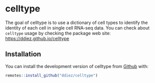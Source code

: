 
<!-- README.md is generated from README.Rmd. Please edit that file -->

# celltype

The goal of celltype is to use a dictionary of cell types to identify
the identity of each cell in single cell RNA-seq data. You can check
about `celltype` usage by checking the package web site:
<https://ddiez.github.io/celltype>

## Installation

You can install the development version of celltype from
[Github](https://github.com/ddiez/celltype) with:

``` r
remotes::install_github("ddiez/celltype")
```
